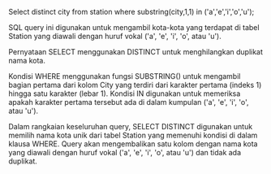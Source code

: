 Select distinct city from station where substring(city,1,1) in ('a','e','i','o','u');

SQL query ini digunakan untuk mengambil kota-kota yang terdapat di tabel Station yang diawali dengan huruf vokal ('a', 'e', 'i', 'o', atau 'u').

Pernyataan SELECT menggunakan DISTINCT untuk menghilangkan duplikat nama kota.

Kondisi WHERE menggunakan fungsi SUBSTRING() untuk mengambil bagian pertama dari kolom City yang terdiri dari karakter pertama (indeks 1) hingga satu karakter (lebar 1). Kondisi IN digunakan untuk memeriksa apakah karakter pertama tersebut ada di dalam kumpulan ('a', 'e', 'i', 'o', atau 'u').

Dalam rangkaian keseluruhan query, SELECT DISTINCT digunakan untuk memilih nama kota unik dari tabel Station yang memenuhi kondisi di dalam klausa WHERE. Query akan mengembalikan satu kolom dengan nama kota yang diawali dengan huruf vokal ('a', 'e', 'i', 'o', atau 'u') dan tidak ada duplikat.
